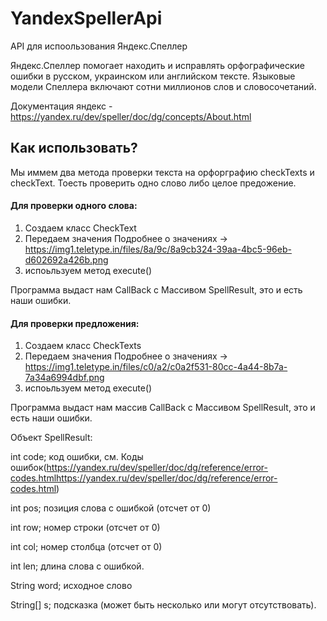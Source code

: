 # YandexSpellerApi

API для испоользования Яндекс.Спеллер

Яндекс.Спеллер помогает находить и исправлять орфографические ошибки в русском, украинском или английском тексте. Языковые модели Спеллера включают сотни миллионов слов и словосочетаний.

Документация яндекс - https://yandex.ru/dev/speller/doc/dg/concepts/About.html

## Как использовать?
Мы иммем два метода проверки текста на орфорграфию checkTexts и checkText. Тоесть проверить одно слово либо целое предожение.

#### Для проверки одного слова:
1. Создаем класс CheckText
2. Передаем значения 
Подробнее о значениях -> https://img1.teletype.in/files/8a/9c/8a9cb324-39aa-4bc5-96eb-d602692a426b.png
3. испоьльзуем метод execute()

Программа выдаст нам CallBack с Массивом SpellResult, это и есть наши ошибки.


#### Для проверки предложения:
1. Создаем класс CheckTexts
2. Передаем значения 
Подробнее о значениях -> https://img1.teletype.in/files/c0/a2/c0a2f531-80cc-4a44-8b7a-7a34a6994dbf.png
3. испоьльзуем метод execute()

Программа выдаст нам массив CallBack с Массивом SpellResult, это и есть наши ошибки.



Объект SpellResult:

int code; код ошибки, см. Коды ошибок(https://yandex.ru/dev/speller/doc/dg/reference/error-codes.htmlhttps://yandex.ru/dev/speller/doc/dg/reference/error-codes.html)

int pos; позиция слова с ошибкой (отсчет от 0)

int row; номер строки (отсчет от 0)

int col; номер столбца (отсчет от 0)

int len; длина слова с ошибкой.

String word; исходное слово

String[] s; подсказка (может быть несколько или могут отсутствовать).
